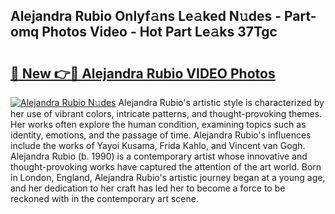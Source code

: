 ## Alejandra Rubio Onlyf𝚊ns Le𝚊ked N𝚞des - Part-omq Photos Video - Hot Part Le𝚊ks 37Tgc

# <h2><a href="http://ab7650.deff.icu/?id=Alejandra+Rubio">🔗 New 👉🔴 Alejandra Rubio VIDEO Photos</a></h2>

[![Alejandra Rubio N𝚞des](https://i.imgur.com/rIISA9y.gif)](http://ab7650.deff.icu/?id=Alejandra+Rubio)
Alejandra Rubio's artistic style is characterized by her use of vibrant colors, intricate patterns, and thought-provoking themes. Her works often explore the human condition, examining topics such as identity, emotions, and the passage of time. Alejandra Rubio's influences include the works of Yayoi Kusama, Frida Kahlo, and Vincent van Gogh. Alejandra Rubio (b. 1990) is a contemporary artist whose innovative and thought-provoking works have captured the attention of the art world. Born in London, England, Alejandra Rubio's artistic journey began at a young age, and her dedication to her craft has led her to become a force to be reckoned with in the contemporary art scene.

